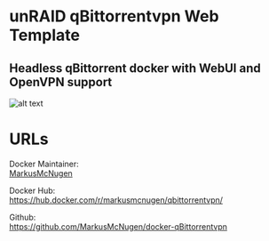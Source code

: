 [githubownerurl]: https://github.com/MarkusMcNugen
[preview]: https://raw.githubusercontent.com/janeczku/docker-calibre-web/master/screenshot.png "Calibre-web preview"

# unRAID qBittorrentvpn Web Template

## Headless qBittorrent docker with WebUI and OpenVPN support

![alt text][preview]

# URLs
Docker Maintainer:  
[MarkusMcNugen][githubownerurl]  

Docker Hub:  
https://hub.docker.com/r/markusmcnugen/qbittorrentvpn/

Github:  
https://github.com/MarkusMcNugen/docker-qBittorrentvpn
